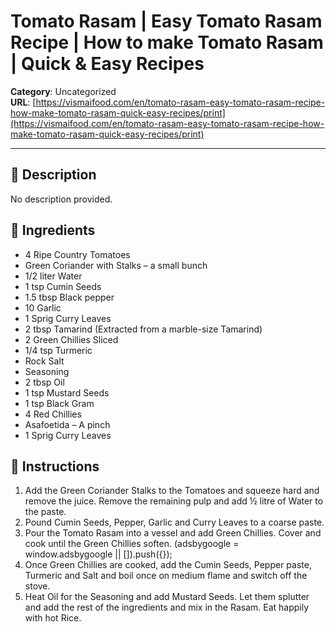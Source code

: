 # Tomato Rasam | Easy Tomato Rasam Recipe | How to make Tomato Rasam | Quick & Easy Recipes

**Category**: Uncategorized  
**URL**: [https://vismaifood.com/en/tomato-rasam-easy-tomato-rasam-recipe-how-make-tomato-rasam-quick-easy-recipes/print](https://vismaifood.com/en/tomato-rasam-easy-tomato-rasam-recipe-how-make-tomato-rasam-quick-easy-recipes/print)  


---

## 📝 Description
No description provided.



## 🧂 Ingredients
- 4 Ripe Country Tomatoes
- Green Coriander with Stalks – a small bunch
- 1/2 liter Water
- 1 tsp Cumin Seeds
- 1.5 tbsp Black pepper
- 10 Garlic
- 1 Sprig Curry Leaves
- 2 tbsp Tamarind (Extracted from a marble-size Tamarind)
- 2 Green Chillies Sliced
- 1/4 tsp Turmeric
- Rock Salt
- Seasoning
- 2 tbsp Oil
- 1 tsp Mustard Seeds
- 1 tsp Black Gram
- 4 Red Chillies
- Asafoetida – A pinch
- 1 Sprig Curry Leaves

## 🍳 Instructions
1. Add the Green Coriander Stalks to the Tomatoes and squeeze hard and remove the juice. Remove the remaining pulp and add ½ litre of Water to the paste.
2. Pound Cumin Seeds, Pepper, Garlic and Curry Leaves to a coarse paste.
3. Pour the Tomato Rasam into a vessel and add Green Chillies. Cover and cook until the Green Chillies soften. (adsbygoogle = window.adsbygoogle || []).push({});
4. Once Green Chillies are cooked, add the Cumin Seeds, Pepper paste, Turmeric and Salt and boil once on medium flame and switch off the stove.
5. Heat Oil for the Seasoning and add Mustard Seeds. Let them splutter and add the rest of the ingredients and mix in the Rasam. Eat happily with hot Rice.


